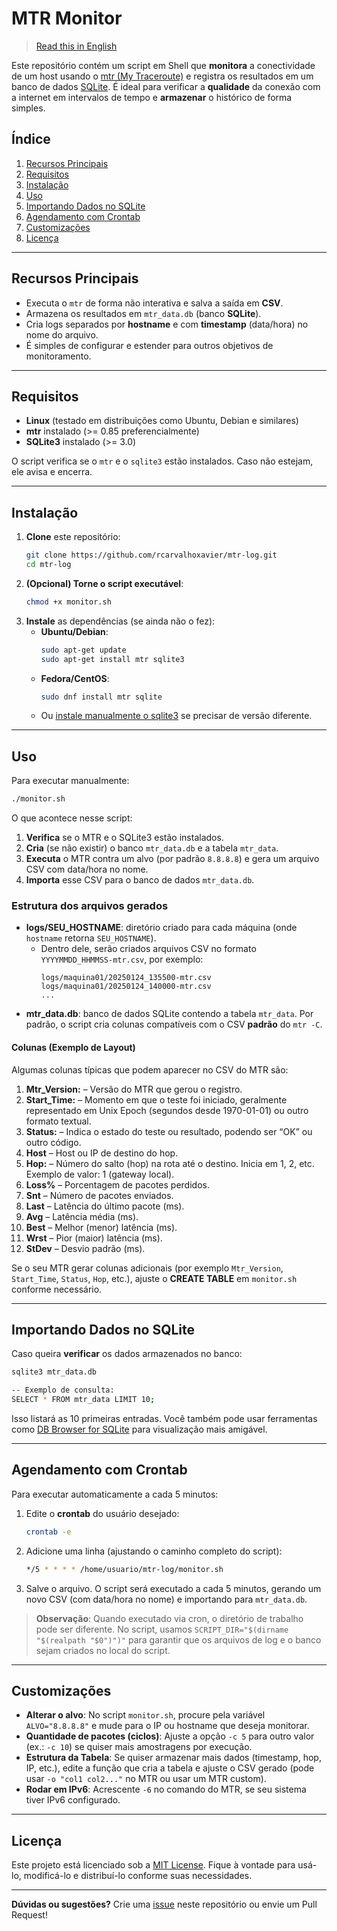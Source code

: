 # MTR Monitor

> [Read this in English](./README.md)

Este repositório contém um script em Shell que **monitora** a conectividade de um host usando o [mtr (My Traceroute)](https://github.com/traviscross/mtr) e registra os resultados em um banco de dados [SQLite](https://www.sqlite.org/index.html). É ideal para verificar a **qualidade** da conexão com a internet em intervalos de tempo e **armazenar** o histórico de forma simples.

## Índice

1. [Recursos Principais](#recursos-principais)
2. [Requisitos](#requisitos)
3. [Instalação](#instalação)
4. [Uso](#uso)
5. [Importando Dados no SQLite](#importando-dados-no-sqlite)
6. [Agendamento com Crontab](#agendamento-com-crontab)
7. [Customizações](#customizações)
8. [Licença](#licença)

---

## Recursos Principais

- Executa o `mtr` de forma não interativa e salva a saída em **CSV**.
- Armazena os resultados em `mtr_data.db` (banco **SQLite**).
- Cria logs separados por **hostname** e com **timestamp** (data/hora) no nome do arquivo.
- É simples de configurar e estender para outros objetivos de monitoramento.

---

## Requisitos

- **Linux** (testado em distribuições como Ubuntu, Debian e similares)
- **mtr** instalado (>= 0.85 preferencialmente)
- **SQLite3** instalado (>= 3.0)

O script verifica se o `mtr` e o `sqlite3` estão instalados. Caso não estejam, ele avisa e encerra.

---

## Instalação

1. **Clone** este repositório:
   ```bash
   git clone https://github.com/rcarvalhoxavier/mtr-log.git
   cd mtr-log
   ```
2. **(Opcional) Torne o script executável**:
   ```bash
   chmod +x monitor.sh
   ```
3. **Instale** as dependências (se ainda não o fez):
   - **Ubuntu/Debian**:
     ```bash
     sudo apt-get update
     sudo apt-get install mtr sqlite3
     ```
   - **Fedora/CentOS**:
     ```bash
     sudo dnf install mtr sqlite
     ```
   - Ou [instale manualmente o sqlite3](https://www.sqlite.org/download.html) se precisar de versão diferente.

---

## Uso

Para executar manualmente:

```bash
./monitor.sh
```

O que acontece nesse script:

1. **Verifica** se o MTR e o SQLite3 estão instalados.
2. **Cria** (se não existir) o banco `mtr_data.db` e a tabela `mtr_data`.
3. **Executa** o MTR contra um alvo (por padrão `8.8.8.8`) e gera um arquivo CSV com data/hora no nome.
4. **Importa** esse CSV para o banco de dados `mtr_data.db`.

### Estrutura dos arquivos gerados

- **logs/SEU_HOSTNAME**: diretório criado para cada máquina (onde `hostname` retorna `SEU_HOSTNAME`).
  - Dentro dele, serão criados arquivos CSV no formato `YYYYMMDD_HHMMSS-mtr.csv`, por exemplo:
    ```
    logs/maquina01/20250124_135500-mtr.csv
    logs/maquina01/20250124_140000-mtr.csv
    ...
    ```
- **mtr_data.db**: banco de dados SQLite contendo a tabela `mtr_data`. Por padrão, o script cria colunas compatíveis com o CSV **padrão** do `mtr -C`.

#### Colunas (Exemplo de Layout)

Algumas colunas típicas que podem aparecer no CSV do MTR são:

1. **Mtr_Version:** –  Versão do MTR que gerou o registro.
2. **Start_Time:** –  Momento em que o teste foi iniciado, geralmente representado em Unix Epoch (segundos desde 1970-01-01) ou outro formato textual.
3. **Status:** –  Indica o estado do teste ou resultado, podendo ser “OK” ou outro código.
4. **Host** – Host ou IP de destino do hop.
5. **Hop:** – Número do salto (hop) na rota até o destino. Inicia em 1, 2, etc. Exemplo de valor: 1 (gateway local).
6. **Loss%** – Porcentagem de pacotes perdidos.
7. **Snt** – Número de pacotes enviados.
8. **Last** – Latência do último pacote (ms).
9. **Avg** – Latência média (ms).
10. **Best** – Melhor (menor) latência (ms).
11. **Wrst** – Pior (maior) latência (ms).
12. **StDev** – Desvio padrão (ms).

Se o seu MTR gerar colunas adicionais (por exemplo `Mtr_Version`, `Start_Time`, `Status`, `Hop`, etc.), ajuste o **CREATE TABLE** em `monitor.sh` conforme necessário.

---

## Importando Dados no SQLite

Caso queira **verificar** os dados armazenados no banco:

```bash
sqlite3 mtr_data.db

-- Exemplo de consulta:
SELECT * FROM mtr_data LIMIT 10;
```

Isso listará as 10 primeiras entradas. Você também pode usar ferramentas como [DB Browser for SQLite](https://sqlitebrowser.org/) para visualização mais amigável.

---

## Agendamento com Crontab

Para executar automaticamente a cada 5 minutos:

1. Edite o **crontab** do usuário desejado:
   ```bash
   crontab -e
   ```
2. Adicione uma linha (ajustando o caminho completo do script):
   ```bash
   */5 * * * * /home/usuario/mtr-log/monitor.sh
   ```
3. Salve o arquivo. O script será executado a cada 5 minutos, gerando um novo CSV (com data/hora no nome) e importando para `mtr_data.db`.

> **Observação**: Quando executado via cron, o diretório de trabalho pode ser diferente. No script, usamos `SCRIPT_DIR="$(dirname "$(realpath "$0")")"` para garantir que os arquivos de log e o banco sejam criados no local do script.

---

## Customizações

- **Alterar o alvo**: No script `monitor.sh`, procure pela variável `ALVO="8.8.8.8"` e mude para o IP ou hostname que deseja monitorar.
- **Quantidade de pacotes (ciclos)**: Ajuste a opção `-c 5` para outro valor (ex.: `-c 10`) se quiser mais amostragens por execução.
- **Estrutura da Tabela**: Se quiser armazenar mais dados (timestamp, hop, IP, etc.), edite a função que cria a tabela e ajuste o CSV gerado (pode usar `-o "col1 col2..."` no MTR ou usar um MTR custom).
- **Rodar em IPv6**: Acrescente `-6` no comando do MTR, se seu sistema tiver IPv6 configurado.

---

## Licença

Este projeto está licenciado sob a [MIT License](LICENSE). Fique à vontade para usá-lo, modificá-lo e distribuí-lo conforme suas necessidades.

---

**Dúvidas ou sugestões?**
Crie uma [issue](https://github.com/rcarvalhoxavier/mtr-log/issues) neste repositório ou envie um Pull Request!